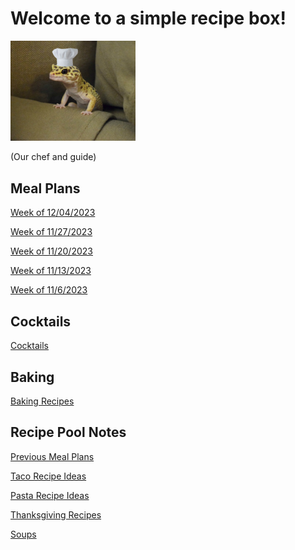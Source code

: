 # Welcome to a simple recipe box!

<img src="./lizard_chef.jpg" alt="Our Hero" width="200"/>

(Our chef and guide) 

## Meal Plans

[Week of 12/04/2023](./mealplan20231204.md)

[Week of 11/27/2023](./mealplan20231127.md)

[Week of 11/20/2023](./mealplan20231120.md)

[Week of 11/13/2023](./mealplan20231113.md)

[Week of 11/6/2023](./mealplan20231106.md)

## Cocktails

[Cocktails](./CockTailIndex.md)

## Baking

[Baking Recipes](./BakingIndex.md)

## Recipe Pool Notes

[Previous Meal Plans](./PreviousMealPlansIndex.md)

[Taco Recipe Ideas](./TacoRecipeIdeas.md)

[Pasta Recipe Ideas](./PastaRecipeIdeas.md)

[Thanksgiving Recipes](./ThanksgivingIndex.md)

[Soups](./SoupIndex.md)